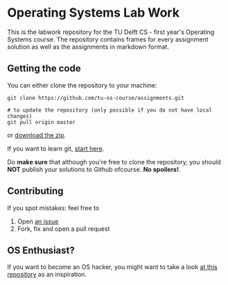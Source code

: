# Operating Systems Lab Work

This is the labwork repository for the TU Delft CS - first year's Operating Systems course.
The repository contains frames for every assignment solution as well as the assignments in markdown format.

## Getting the code

You can either clone the repository to your machine:

    git clone https://github.com/tu-os-course/assignments.git
    
    # to update the repository (only possible if you do not have local changes)
    git pull origin master
    
or [download the zip](https://github.com/tu-os-course/assignments/archive/master.zip).

If you want to learn git, [start here](https://try.github.io/levels/1/challenges/1).

Do **make sure** that although you're free to clone the repository, you should **NOT** publish your solutions to Github ofcourse.
**No spoilers!**.

## Contributing

If you spot mistakes: feel free to

1. Open [an issue](https://github.com/tu-os-course/assignments/issues/new)
2. Fork, fix and open a pull request


## OS Enthusiast?

If you want to become an OS hacker, you might want to take a look [at this repository](https://github.com/tu-os-course/bare-pi)
as an inspiration.
